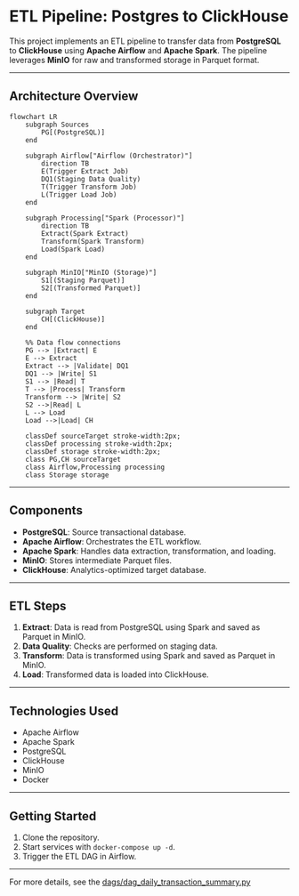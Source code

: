 # ETL Pipeline: Postgres to ClickHouse

This project implements an ETL pipeline to transfer data from **PostgreSQL** to **ClickHouse** using **Apache Airflow** and **Apache Spark**. The pipeline leverages **MinIO** for raw and transformed storage in Parquet format.

---

## Architecture Overview

```mermaid
flowchart LR
    subgraph Sources
        PG[(PostgreSQL)]
    end

    subgraph Airflow["Airflow (Orchestrator)"]
        direction TB
        E(Trigger Extract Job)
        DQ1(Staging Data Quality)
        T(Trigger Transform Job)
        L(Trigger Load Job)
    end

    subgraph Processing["Spark (Processor)"]
        direction TB
        Extract(Spark Extract)
        Transform(Spark Transform)
        Load(Spark Load)
    end

    subgraph MinIO["MinIO (Storage)"]
        S1[(Staging Parquet)]
        S2[(Transformed Parquet)]
    end

    subgraph Target
        CH[(ClickHouse)]
    end

    %% Data flow connections
    PG --> |Extract| E
    E --> Extract
    Extract --> |Validate| DQ1
    DQ1 --> |Write| S1
    S1 --> |Read| T
    T --> |Process| Transform
    Transform --> |Write| S2
    S2 -->|Read| L
    L --> Load
    Load -->|Load| CH

    classDef sourceTarget stroke-width:2px;
    classDef processing stroke-width:2px;
    classDef storage stroke-width:2px;
    class PG,CH sourceTarget
    class Airflow,Processing processing
    class Storage storage
```

---

## Components

- **PostgreSQL**: Source transactional database.
- **Apache Airflow**: Orchestrates the ETL workflow.
- **Apache Spark**: Handles data extraction, transformation, and loading.
- **MinIO**: Stores intermediate Parquet files.
- **ClickHouse**: Analytics-optimized target database.

---

## ETL Steps

1. **Extract**: Data is read from PostgreSQL using Spark and saved as Parquet in MinIO.
2. **Data Quality**: Checks are performed on staging data.
3. **Transform**: Data is transformed using Spark and saved as Parquet in MinIO.
4. **Load**: Transformed data is loaded into ClickHouse.

---

## Technologies Used

- Apache Airflow
- Apache Spark
- PostgreSQL
- ClickHouse
- MinIO
- Docker

---

## Getting Started

1. Clone the repository.
2. Start services with `docker-compose up -d`.
3. Trigger the ETL DAG in Airflow.

---

For more details, see the [dags/dag_daily_transaction_summary.py](dags/dag_daily_transaction_summary.py)